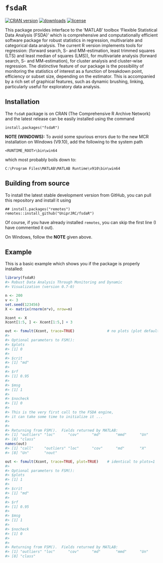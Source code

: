 
<!-- README.md is generated from README.Rmd. Please edit that file -->

# `fsdaR`

<!-- badges: start -->

[![CRAN
version](https://www.r-pkg.org/badges/version/fsdaR)](https://cran.r-project.org/package=fsdaR)
[![downloads](https://cranlogs.r-pkg.org/badges/fsdaR)](https://cran.r-project.org/package=fsdaR)
[![license](https://img.shields.io/badge/license-GPL--3-blue.svg)](https://www.gnu.org/licenses/gpl-3.0.en.html)
<!-- badges: end -->

This package provides interface to the ‘MATLAB’ toolbox ‘Flexible
Statistical Data Analysis (FSDA)’ which is comprehensive and
computationally efficient software package for robust statistics in
regression, multivariate and categorical data analysis. The current R
version implements tools for regression: (forward search, S- and
MM-estimation, least trimmed squares (LTS) and least median of squares
(LMS)), for multivariate analysis (forward search, S- and
MM-estimation), for cluster analysis and cluster-wise regression. The
distinctive feature of our package is the possibility of monitoring the
statistics of interest as a function of breakdown point, efficiency or
subset size, depending on the estimator. This is accompanied by a rich
set of graphical features, such as dynamic brushing, linking,
particularly useful for exploratory data analysis.

## Installation

The `fsdaR` package is on CRAN (The Comprehensive R Archive Network) and
the latest release can be easily installed using the command

    install.packages("fsdaR")

**NOTE (WINDOWS):** To avoid some spurious errors due to the new MCR
installation on Windows (V9.10), add the following to the system path

    <RUNTIME_ROOT>\bin\win64

which most probably boils down to:

    C:\Program Files\MATLAB\MATLAB Runtime\v910\bin\win64

## Building from source

To install the latest stable development version from GitHub, you can
pull this repository and install it using

    ## install.packages("remotes")
    remotes::install_github("UniprJRC/fsdaR")

Of course, if you have already installed `remotes`, you can skip the
first line (I have commented it out).

On Windows, follow the **NOTE** given above.

## Example

This is a basic example which shows you if the package is properly
installed:

``` r
library(fsdaR)
#> Robust Data Analysis Through Monitoring and Dynamic
#> Visualization (version 0.7-0)

n <- 200
v <- 3
set.seed(123456)
X <- matrix(rnorm(n*v), nrow=n)

Xcont <- X
Xcont[1:5, ] <- Xcont[1:5,] + 3

out <- fsmult(Xcont, trace=TRUE)               # no plots (plot defaults to FALSE)
#> 
#> Optional parameters to FSM(): 
#> $plots
#> [1] 0
#> 
#> $crit
#> [1] "md"
#> 
#> $rf
#> [1] 0.95
#> 
#> $msg
#> [1] 1
#> 
#> $nocheck
#> [1] 0
#> 
#> This is the very first call to the FSDA engine, 
#> it can take some time to initialize it ...
#> 
#> 
#> Returning from FSM().  Fields returned by MATLAB: 
#> [1] "outliers" "loc"      "cov"      "md"       "mmd"      "Un"       "nout"    
#> [8] "class"
names(out)
#> [1] "call"     "outliers" "loc"      "cov"      "md"       "X"        "mmd"     
#> [8] "Un"       "nout"

out <- fsmult(Xcont, trace=TRUE, plot=TRUE)    # identical to plots=1
#> 
#> Optional parameters to FSM(): 
#> $plots
#> [1] 1
#> 
#> $crit
#> [1] "md"
#> 
#> $rf
#> [1] 0.95
#> 
#> $msg
#> [1] 1
#> 
#> $nocheck
#> [1] 0
#> 
#> 
#> Returning from FSM().  Fields returned by MATLAB: 
#> [1] "outliers" "loc"      "cov"      "md"       "mmd"      "Un"       "nout"    
#> [8] "class"
```
